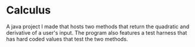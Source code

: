 # Calculus
A java project I made that hosts two methods that return the quadratic and derivative of a user's input.
The program also features a test harness that has hard coded values that test the two methods.
